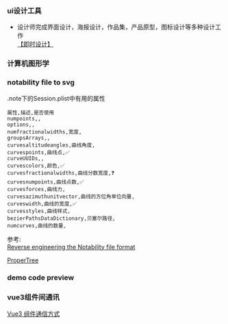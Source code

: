 ### ui设计工具

* 设计师完成界面设计，海报设计，作品集，产品原型，图标设计等多种设计工作  
  [【即时设计】](https://js.design/)

  
### 计算机图形学

### notability file to svg

.note下的Session.plist中有用的属性
```table
属性,描述,是否使用
numpoints,,
options,,
numfractionalwidths,宽度,
groupsArrays,,
curvesaltitudeangles,曲线角度,
curvespoints,曲线点,✅
curveUUIDs,,
curvescolors,颜色,✅
curvesfractionalwidths,曲线分数宽度,❓
curvesnumpoints,曲线点数,✅
curvesforces,曲线力,
curvesazimuthunitvector,曲线的方位角单位向量,
curveswidth,曲线的宽度,✅
curvesstyles,曲线样式,
bezierPathsDataDictionary,贝塞尔路径,
numcurves,曲线的数量,
```

参考:  
[Reverse engineering the Notability file format](https://jvns.ca/blog/2018/03/31/reverse-engineering-notability-format/)

[ProperTree](https://github.com/corpnewt/ProperTree)

### demo code preview


### vue3组件间通讯

[Vue3 组件通信方式](https://juejin.cn/post/7241114001324113975)